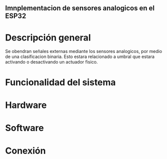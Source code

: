 ## Imnplementacion de sensores analogicos en el ESP32
# Descripción general
Se obendran señales externas mediante los sensores analogicos, por medio de una clasificacion binaria. Esto estara relacionado a umbral que estara activando o desactivando un actuador fisico.
# Funcionalidad del sistema
# Hardware
# Software
# Conexión
